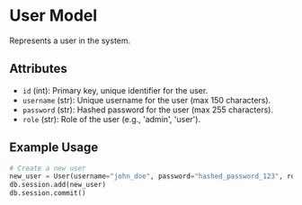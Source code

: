 # User Model

Represents a user in the system.

## Attributes
- `id` (int): Primary key, unique identifier for the user.
- `username` (str): Unique username for the user (max 150 characters).
- `password` (str): Hashed password for the user (max 255 characters).
- `role` (str): Role of the user (e.g., 'admin', 'user').

## Example Usage
```python
# Create a new user
new_user = User(username="john_doe", password="hashed_password_123", role="user")
db.session.add(new_user)
db.session.commit()